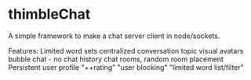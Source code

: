 # thimbleChat

A simple framework to make a chat server client in node/sockets.

Features:
Limited word sets
centralized conversation topic
visual avatars
bubble chat - no chat history
chat rooms, random room placement
Persistent user profile
  "++rating"
  "user blocking"
  "limited word list/filter"

